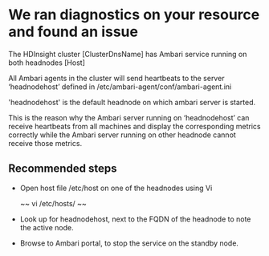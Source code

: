 <properties
    pageTitle="Ambari service running on both headnodes"
    description="AmbariPortalIssue"
    infoBubbleText="Ambari service is running on both headnodes. See details on the right."
    service="microsoft.hdinsight"
    resource="clusters"
    authors="anirudhrege"
    displayOrder=""
    articleId="Hdi_Ambari_ServiceRunningOnBothHeadnodes"
    diagnosticScenario="HDInsightAmbariServiceInsight"
    selfHelpType="diagnostics"
    supportTopicIds="32588422, 32588429, 32588445"
    resourceTags=""
    productPesIds="15078"
    cloudEnvironments="public"
/>

# We ran diagnostics on your resource and found an issue

<!--issueDescription-->
The HDInsight cluster <!--$ClusterDnsName-->[ClusterDnsName]<!--/$ClusterDnsName--> has Ambari service running on both headnodes <!--$Host-->[Host]<!--/$Host-->
<!--/issueDescription-->

All Ambari agents in the cluster will send heartbeats to the server ‘headnodehost’ defined in /etc/ambari-agent/conf/ambari-agent.ini

'headnodehost' is the default headnode on which ambari server is started.

This is the reason why the Ambari server running on ‘headnodehost’ can receive heartbeats from all machines and display the corresponding metrics correctly while the Ambari server running on other headnode cannot receive those metrics.



## **Recommended steps**

* Open host file /etc/host on one of the headnodes using Vi

	~~ vi /etc/hosts/ ~~

* Look up for headnodehost, next to the FQDN of the headnode to note the active node.

* Browse to Ambari portal, to stop the service on the standby node.
